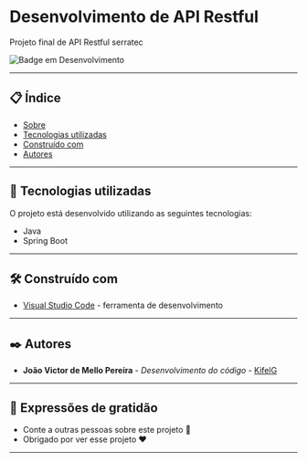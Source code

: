 # Desenvolvimento de API Restful

Projeto final de API Restful serratec

![Badge em Desenvolvimento](https://img.shields.io/static/v1?label=STATUS&message=EM%20DESENVOLVIMENTO&color=GREEN&style=for-the-badge)

--- 

## 📋 Índice

- [Sobre](#desenvolvimento-de-api-restful)
- [Tecnologias utilizadas](#-tecnologias-utilizadas)
- [Construído com](#%EF%B8%8F-construído-com)
- [Autores](#%EF%B8%8F-autores)

--- 

## 🚀 Tecnologias utilizadas

O projeto está desenvolvido utilizando as seguintes tecnologias:

- Java
- Spring Boot

--- 

## 🛠️ Construído com

* [Visual Studio Code](https://code.visualstudio.com/) - ferramenta de desenvolvimento

--- 

## ✒️ Autores

* **João Victor de Mello Pereira** - *Desenvolvimento do código* - [KifelG](https://github.com/kifel)

--- 
 
## 🎁 Expressões de gratidão

* Conte a outras pessoas sobre este projeto 📢
* Obrigado por ver esse projeto ❤️

--- 
